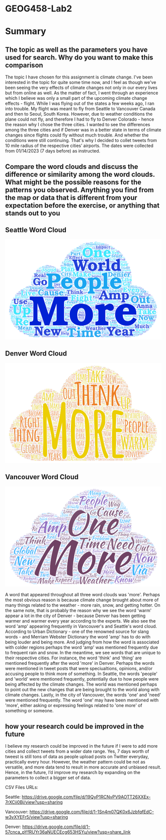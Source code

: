 # GEOG458-Lab2

# Summary
## The topic as well as the parameters you have used for search. Why do you want to make this comparison
The topic I have chosen for this assignment is climate change. I've been interested in the topic for quite some time now, and I feel as though we've been seeing the very effects of climate changes not only in our every lives but from online as well. As the matter of fact, I went through an experience which I believe was only a small part of the upcoming climate change effects - flight. While I was flying out of the states a few weeks ago, I ran into trouble. My flight was meant to fly from Seattle to Vancouver Canada and then to Seoul, South Korea. However, due to weather conditions the plane could not fly, and therefore I had to fly to Denver Colorado - hence the reason why I chose the three cities. I wanted to see the differences among the three cities and if Denver was in a better state in terms of climate changes since flights could fly without much trouble. And whether the conditions were still continuing. That's why I decided to collet tweets from 10 mile radius of the respective cities’ airports. The dates were collected from 01/14/2023 (7 days before) as instructed. 

## Compare the word clouds and discuss the difference or similarity among the word clouds. What might be the possible reasons for the patterns you observed. Anything you find from the map or data that is different from your expectation before the exercise, or anything that stands out to you
## Seattle Word Cloud
![Seattle](img/seattle_wc.png)

## Denver Word Cloud
![Denver](img/denver_wc.png)

## Vancouver Word Cloud
![Vancouver](img/vancouver_wc.png)

A word that appeared throughout all three word clouds was 'more'. Perhaps the most obvious reason is because climate change brought about more of many things related to the weather - more rain, snow, and getting hotter. On the same note, that is probably the reason why we see the word 'warm' appear a lot in the city of Denver - because Denver has been getting warmer and warmer every year according to the experts. We also see the word 'amp' appearing frequently in Vancouver's and Seattle's word cloud. According to Urban Dictionary - one of the renowned source for slang words - and Merriam Webster Dictionary the word 'amp' has to do with being louder and being more. And judging from how the word is associated with colder regions perhaps the word 'amp' was mentioned frequently due to frequent rain and snow. In the meantime, we see words that are unique to their respective cities. For instance, the word 'think' and 'thing' are mentioned frequently after the word 'more' in Denver. Perhaps the words were mentioned in tweet posts that were speciualtions, opinions, and/or accusing people to think more of something. In Seattle, the words 'people' and 'world' were mentioned frequently, potentially due to how people were being affected by the climate changes. The world was mentioned perhaps to point out the new changes that are being brought to the world along with climate changes. Lastly, in the city of Vancouver, the words 'one' and 'need' were mentioned frequently. The word 'one' may have been mentioned with 'more', either asking or expressing feelings related to 'one more' of something or someone. 

## how your research could be improved in the future
I believe my research could be improved in the future if I were to add more cities and collect tweets from a wider date range. Yes, 7 days worth of tweest is still tons of data as people upload posts on Twitter everyday, practically every hour. However, the weather pattern could be not as versatile, and more data tend to result in more accurate and unbiased result. Hence, in the future, I’d improve my research by expanding on the parameters to collect a bigger set of data.

CSV Files URLs:

Seattle: https://drive.google.com/file/d/19QyP1RCNvPV9AOTT26XXEx-7rXCii0Bj/view?usp=sharing 

Vancouver: https://drive.google.com/file/d/1-1Sn4m07QK0x6JzbfqfEdC-w3vXYEFr5/view?usp=sharing

Denver: https://drive.google.com/file/d/1-57cnca_pYfRUYr36aNUECEcg653HSYu/view?usp=share_link
